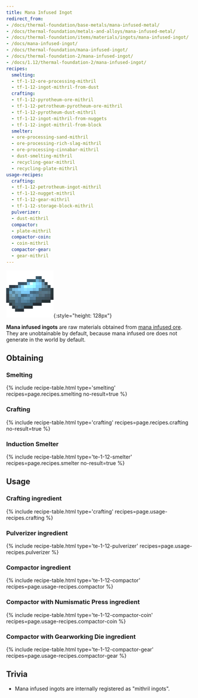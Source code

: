 ```yaml
---
title: Mana Infused Ingot
redirect_from:
- /docs/thermal-foundation/base-metals/mana-infused-metal/
- /docs/thermal-foundation/metals-and-alloys/mana-infused-metal/
- /docs/thermal-foundation/items/materials/ingots/mana-infused-ingot/
- /docs/mana-infused-ingot/
- /docs/thermal-foundation/mana-infused-ingot/
- /docs/thermal-foundation-2/mana-infused-ingot/
- /docs/1.12/thermal-foundation-2/mana-infused-ingot/
recipes:
  smelting:
  - tf-1-12-ore-processing-mithril
  - tf-1-12-ingot-mithril-from-dust
  crafting:
  - tf-1-12-pyrotheum-ore-mithril
  - tf-1-12-petrotheum-pyrotheum-ore-mithril
  - tf-1-12-pyrotheum-dust-mithril
  - tf-1-12-ingot-mithril-from-nuggets
  - tf-1-12-ingot-mithril-from-block
  smelter:
  - ore-processing-sand-mithril
  - ore-processing-rich-slag-mithril
  - ore-processing-cinnabar-mithril
  - dust-smelting-mithril
  - recycling-gear-mithril
  - recycling-plate-mithril
usage-recipes:
  crafting:
  - tf-1-12-petrotheum-ingot-mithril
  - tf-1-12-nugget-mithril
  - tf-1-12-gear-mithril
  - tf-1-12-storage-block-mithril
  pulverizer:
  - dust-mithril
  compactor:
  - plate-mithril
  compactor-coin:
  - coin-mithril
  compactor-gear:
  - gear-mithril
---
```


![Mana infused ingot](/assets/images/thermal-foundation-2/ingot-mithril.png){:style="height: 128px"}


**Mana infused ingots** are raw materials obtained from [mana infused
ore](../mana-infused-ore/). They are unobtainable by default, because mana
infused ore does not generate in the world by default.


Obtaining
---------

### Smelting
{% include recipe-table.html type='smelting' recipes=page.recipes.smelting no-result=true %}

### Crafting
{% include recipe-table.html type='crafting' recipes=page.recipes.crafting no-result=true %}

### Induction Smelter
{% include recipe-table.html type='te-1-12-smelter' recipes=page.recipes.smelter no-result=true %}


Usage
-----

### Crafting ingredient
{% include recipe-table.html type='crafting' recipes=page.usage-recipes.crafting %}

### Pulverizer ingredient
{% include recipe-table.html type='te-1-12-pulverizer' recipes=page.usage-recipes.pulverizer %}

### Compactor ingredient
{% include recipe-table.html type='te-1-12-compactor' recipes=page.usage-recipes.compactor %}

### Compactor with Numismatic Press ingredient
{% include recipe-table.html type='te-1-12-compactor-coin' recipes=page.usage-recipes.compactor-coin %}

### Compactor with Gearworking Die ingredient
{% include recipe-table.html type='te-1-12-compactor-gear' recipes=page.usage-recipes.compactor-gear %}


Trivia
------

* Mana infused ingots are internally registered as "mithril ingots".
